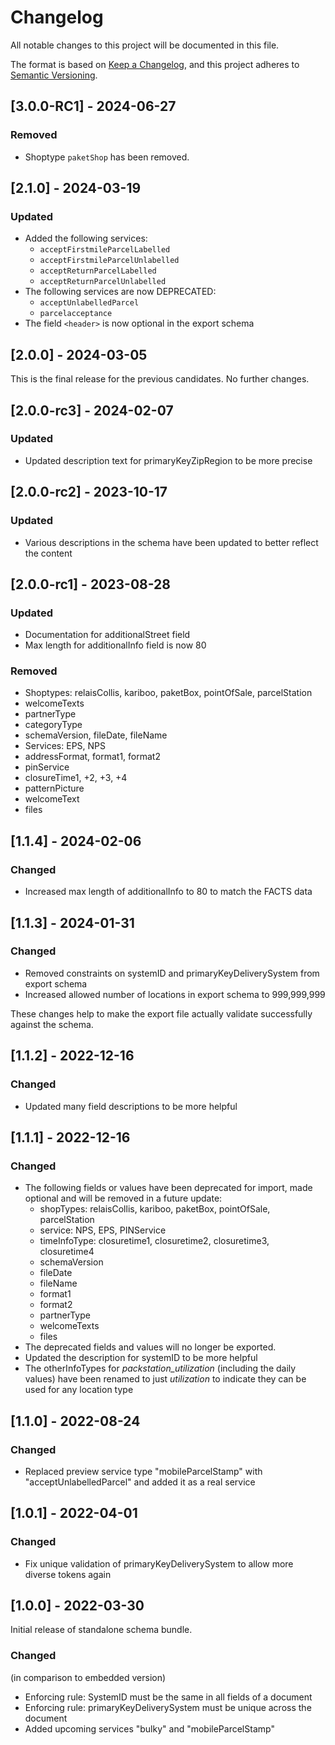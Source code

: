 # Changelog
All notable changes to this project will be documented in this file.

The format is based on [Keep a Changelog](https://keepachangelog.com/en/1.0.0/),
and this project adheres to [Semantic Versioning](https://semver.org/spec/v2.0.0.html).

## [3.0.0-RC1] - 2024-06-27
### Removed
- Shoptype `paketShop` has been removed.

## [2.1.0] - 2024-03-19
### Updated
- Added the following services:
  - `acceptFirstmileParcelLabelled`
  - `acceptFirstmileParcelUnlabelled`
  - `acceptReturnParcelLabelled`
  - `acceptReturnParcelUnlabelled`
- The following services are now DEPRECATED:
  - `acceptUnlabelledParcel`
  - `parcelacceptance`
- The field `<header>` is now optional in the export schema

## [2.0.0] - 2024-03-05
This is the final release for the previous candidates. No further changes.

## [2.0.0-rc3] - 2024-02-07
### Updated
- Updated description text for primaryKeyZipRegion to be more precise

## [2.0.0-rc2] - 2023-10-17
### Updated
- Various descriptions in the schema have been updated to better reflect the content

## [2.0.0-rc1] - 2023-08-28
### Updated
- Documentation for additionalStreet field
- Max length for additionalInfo field is now 80

### Removed
- Shoptypes: relaisCollis, kariboo, paketBox, pointOfSale, parcelStation
- welcomeTexts
- partnerType
- categoryType
- schemaVersion, fileDate, fileName
- Services: EPS, NPS
- addressFormat, format1, format2
- pinService
- closureTime1, +2, +3, +4
- patternPicture
- welcomeText
- files

## [1.1.4] - 2024-02-06
### Changed
- Increased max length of additionalInfo to 80 to match the FACTS data

## [1.1.3] - 2024-01-31
### Changed
- Removed constraints on systemID and primaryKeyDeliverySystem from export schema
- Increased allowed number of locations in export schema to 999,999,999

These changes help to make the export file actually validate successfully against the schema.

## [1.1.2] - 2022-12-16
### Changed
- Updated many field descriptions to be more helpful

## [1.1.1] - 2022-12-16
### Changed
- The following fields or values have been deprecated for import, made optional and will be removed in a future update:
  - shopTypes: relaisCollis, kariboo, paketBox, pointOfSale, parcelStation
  - service: NPS, EPS, PINService
  - timeInfoType: closuretime1, closuretime2, closuretime3, closuretime4
  - schemaVersion
  - fileDate
  - fileName
  - format1
  - format2
  - partnerType
  - welcomeTexts
  - files
- The deprecated fields and values will no longer be exported.
- Updated the description for systemID to be more helpful
- The otherInfoTypes for *packstation_utilization* (including the daily values) have been renamed to just *utilization* to indicate they can be used for any location type


## [1.1.0] - 2022-08-24
### Changed
- Replaced preview service type "mobileParcelStamp" with "acceptUnlabelledParcel" and added it as a real service

## [1.0.1] - 2022-04-01
### Changed
- Fix unique validation of primaryKeyDeliverySystem to allow more diverse tokens again

## [1.0.0] - 2022-03-30
Initial release of standalone schema bundle.

### Changed
(in comparison to embedded version)  
- Enforcing rule: SystemID must be the same in all fields of a document
- Enforcing rule: primaryKeyDeliverySystem must be unique across the document
- Added upcoming services "bulky" and "mobileParcelStamp"
